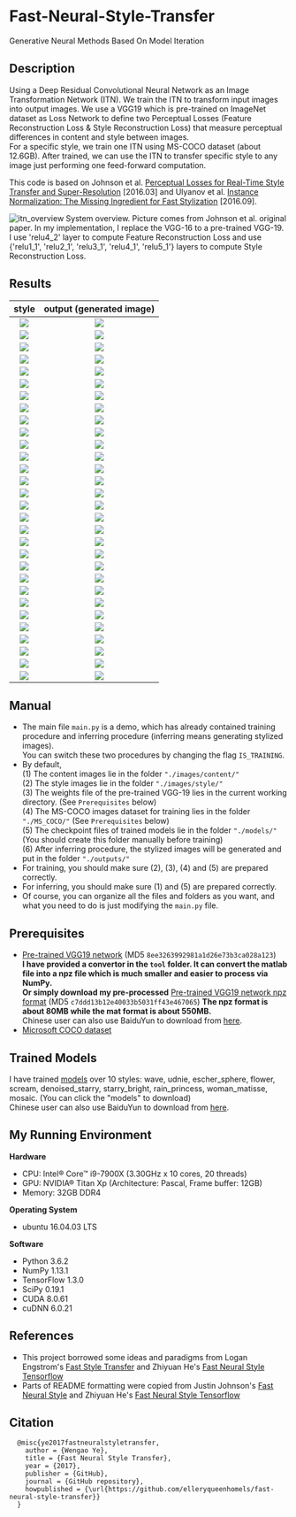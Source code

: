 # Fast-Neural-Style-Transfer

Generative Neural Methods Based On Model Iteration

## Description
Using a Deep Residual Convolutional Neural Network as an Image Transformation Network (ITN). We train the ITN to transform input images into output images. We use a VGG19 which is pre-trained on ImageNet dataset as Loss Network to define two Perceptual Losses (Feature Reconstruction Loss & Style Reconstruction Loss) that measure perceptual differences in content and style between images. <br/>For a specific style, we train one ITN using MS-COCO dataset (about 12.6GB). After trained, we can use the ITN to transfer specific style to any image just performing one feed-forward computation.

This code is based on Johnson et al. [Perceptual Losses for Real-Time Style Transfer and Super-Resolution](https://arxiv.org/abs/1603.08155) [2016.03] and Ulyanov et al. [Instance Normalization: The Missing Ingredient for Fast Stylization](https://arxiv.org/abs/1607.08022) [2016.09].

![itn_overview](https://user-images.githubusercontent.com/13844740/33978580-68dc57ea-e0db-11e7-9886-eafba2a436fd.jpg)
System overview. Picture comes from Johnson et al. original paper. In my implementation, I replace the VGG-16 to a pre-trained VGG-19. I use 'relu4_2' layer to compute Feature Reconstruction Loss and use {'relu1_1', 'relu2_1', 'relu3_1', 'relu4_1', 'relu5_1'} layers to compute Style Reconstruction Loss.

## Results
| style | output (generated image) |
| :----: | :----: |
|![](https://github.com/elleryqueenhomels/fast_neural_style_transfer/blob/master/images/style_thumb/wave_thumb.jpg)|  ![](https://github.com/elleryqueenhomels/fast_neural_style_transfer/blob/master/outputs/wave-Lance.jpg)  |
|![](https://github.com/elleryqueenhomels/fast_neural_style_transfer/blob/master/images/style_thumb/udnie_thumb.jpg)|  ![](https://github.com/elleryqueenhomels/fast_neural_style_transfer/blob/master/outputs/udnie-Lance.jpg)  |
|![](https://github.com/elleryqueenhomels/fast_neural_style_transfer/blob/master/images/style_thumb/escher_sphere_thumb.jpg)|  ![](https://github.com/elleryqueenhomels/fast_neural_style_transfer/blob/master/outputs/escher_sphere-Lance.jpg)  |
|![](https://github.com/elleryqueenhomels/fast_neural_style_transfer/blob/master/images/style_thumb/flower_thumb.jpg)|  ![](https://github.com/elleryqueenhomels/fast_neural_style_transfer/blob/master/outputs/flower-Lance.jpg)  |
|![](https://github.com/elleryqueenhomels/fast_neural_style_transfer/blob/master/images/style_thumb/scream_thumb.jpg)|  ![](https://github.com/elleryqueenhomels/fast_neural_style_transfer/blob/master/outputs/scream-Lance.jpg)  |
|![](https://github.com/elleryqueenhomels/fast_neural_style_transfer/blob/master/images/style_thumb/denoised_starry_thumb.jpg)|  ![](https://github.com/elleryqueenhomels/fast_neural_style_transfer/blob/master/outputs/denoised_starry-Lance.jpg)  |
|![](https://github.com/elleryqueenhomels/fast_neural_style_transfer/blob/master/images/style_thumb/starry_bright_thumb.jpg)|  ![](https://github.com/elleryqueenhomels/fast_neural_style_transfer/blob/master/outputs/starry_bright-Lance.jpg)  |
|![](https://github.com/elleryqueenhomels/fast_neural_style_transfer/blob/master/images/style_thumb/rain_princess_thumb.jpg)|  ![](https://github.com/elleryqueenhomels/fast_neural_style_transfer/blob/master/outputs/rain_princess-Lance.jpg)  |
|![](https://github.com/elleryqueenhomels/fast_neural_style_transfer/blob/master/images/style_thumb/woman_matisse_thumb.jpg)|  ![](https://github.com/elleryqueenhomels/fast_neural_style_transfer/blob/master/outputs/woman_matisse-Lance.jpg)  |
|![](https://github.com/elleryqueenhomels/fast_neural_style_transfer/blob/master/images/style_thumb/mosaic_thumb.jpg)|  ![](https://github.com/elleryqueenhomels/fast_neural_style_transfer/blob/master/outputs/mosaic-Lance.jpg)  |
|![](https://github.com/elleryqueenhomels/fast_neural_style_transfer/blob/master/images/style_thumb/wave_thumb.jpg)|  ![](https://github.com/elleryqueenhomels/fast_neural_style_transfer/blob/master/outputs/wave-stata.jpg)  |
|![](https://github.com/elleryqueenhomels/fast_neural_style_transfer/blob/master/images/style_thumb/udnie_thumb.jpg)|  ![](https://github.com/elleryqueenhomels/fast_neural_style_transfer/blob/master/outputs/udnie-stata.jpg)  |
|![](https://github.com/elleryqueenhomels/fast_neural_style_transfer/blob/master/images/style_thumb/escher_sphere_thumb.jpg)|  ![](https://github.com/elleryqueenhomels/fast_neural_style_transfer/blob/master/outputs/escher_sphere-stata.jpg)  |
|![](https://github.com/elleryqueenhomels/fast_neural_style_transfer/blob/master/images/style_thumb/flower_thumb.jpg)|  ![](https://github.com/elleryqueenhomels/fast_neural_style_transfer/blob/master/outputs/flower-stata.jpg)  |
|![](https://github.com/elleryqueenhomels/fast_neural_style_transfer/blob/master/images/style_thumb/scream_thumb.jpg)|  ![](https://github.com/elleryqueenhomels/fast_neural_style_transfer/blob/master/outputs/scream-stata.jpg)  |
|![](https://github.com/elleryqueenhomels/fast_neural_style_transfer/blob/master/images/style_thumb/denoised_starry_thumb.jpg)|  ![](https://github.com/elleryqueenhomels/fast_neural_style_transfer/blob/master/outputs/denoised_starry-stata.jpg)  |
|![](https://github.com/elleryqueenhomels/fast_neural_style_transfer/blob/master/images/style_thumb/starry_bright_thumb.jpg)|  ![](https://github.com/elleryqueenhomels/fast_neural_style_transfer/blob/master/outputs/starry_bright-stata.jpg)  |
|![](https://github.com/elleryqueenhomels/fast_neural_style_transfer/blob/master/images/style_thumb/rain_princess_thumb.jpg)|  ![](https://github.com/elleryqueenhomels/fast_neural_style_transfer/blob/master/outputs/rain_princess-stata.jpg)  |
|![](https://github.com/elleryqueenhomels/fast_neural_style_transfer/blob/master/images/style_thumb/woman_matisse_thumb.jpg)|  ![](https://github.com/elleryqueenhomels/fast_neural_style_transfer/blob/master/outputs/woman_matisse-stata.jpg)  |
|![](https://github.com/elleryqueenhomels/fast_neural_style_transfer/blob/master/images/style_thumb/mosaic_thumb.jpg)|  ![](https://github.com/elleryqueenhomels/fast_neural_style_transfer/blob/master/outputs/mosaic-stata.jpg)  |
|![](https://github.com/elleryqueenhomels/fast_neural_style_transfer/blob/master/images/style_thumb/wave_thumb.jpg)|  ![](https://github.com/elleryqueenhomels/fast_neural_style_transfer/blob/master/outputs/wave-brad_pitt.jpg)  |
|![](https://github.com/elleryqueenhomels/fast_neural_style_transfer/blob/master/images/style_thumb/udnie_thumb.jpg)|  ![](https://github.com/elleryqueenhomels/fast_neural_style_transfer/blob/master/outputs/udnie-brad_pitt.jpg)  |
|![](https://github.com/elleryqueenhomels/fast_neural_style_transfer/blob/master/images/style_thumb/escher_sphere_thumb.jpg)|  ![](https://github.com/elleryqueenhomels/fast_neural_style_transfer/blob/master/outputs/escher_sphere-brad_pitt.jpg)  |
|![](https://github.com/elleryqueenhomels/fast_neural_style_transfer/blob/master/images/style_thumb/flower_thumb.jpg)|  ![](https://github.com/elleryqueenhomels/fast_neural_style_transfer/blob/master/outputs/flower-brad_pitt.jpg)  |
|![](https://github.com/elleryqueenhomels/fast_neural_style_transfer/blob/master/images/style_thumb/scream_thumb.jpg)|  ![](https://github.com/elleryqueenhomels/fast_neural_style_transfer/blob/master/outputs/scream-brad_pitt.jpg)  |
|![](https://github.com/elleryqueenhomels/fast_neural_style_transfer/blob/master/images/style_thumb/denoised_starry_thumb.jpg)|  ![](https://github.com/elleryqueenhomels/fast_neural_style_transfer/blob/master/outputs/denoised_starry-brad_pitt.jpg)  |
|![](https://github.com/elleryqueenhomels/fast_neural_style_transfer/blob/master/images/style_thumb/starry_bright_thumb.jpg)|  ![](https://github.com/elleryqueenhomels/fast_neural_style_transfer/blob/master/outputs/starry_bright-brad_pitt.jpg)  |
|![](https://github.com/elleryqueenhomels/fast_neural_style_transfer/blob/master/images/style_thumb/rain_princess_thumb.jpg)|  ![](https://github.com/elleryqueenhomels/fast_neural_style_transfer/blob/master/outputs/rain_princess-brad_pitt.jpg)  |
|![](https://github.com/elleryqueenhomels/fast_neural_style_transfer/blob/master/images/style_thumb/woman_matisse_thumb.jpg)|  ![](https://github.com/elleryqueenhomels/fast_neural_style_transfer/blob/master/outputs/woman_matisse-brad_pitt.jpg)  |
|![](https://github.com/elleryqueenhomels/fast_neural_style_transfer/blob/master/images/style_thumb/mosaic_thumb.jpg)|  ![](https://github.com/elleryqueenhomels/fast_neural_style_transfer/blob/master/outputs/mosaic-brad_pitt.jpg)  |

## Manual
- The main file `main.py` is a demo, which has already contained training procedure and inferring procedure (inferring means generating stylized images).<br />You can switch these two procedures by changing the flag `IS_TRAINING`.
- By default,<br />(1) The content images lie in the folder `"./images/content/"`<br />(2) The style images lie in the folder `"./images/style/"`<br />(3) The weights file of the pre-trained VGG-19 lies in the current working directory. (See `Prerequisites` below)<br />(4) The MS-COCO images dataset for training lies in the folder `"./MS_COCO/"` (See `Prerequisites` below)<br />(5) The checkpoint files of trained models lie in the folder `"./models/"` (You should create this folder manually before training)<br />(6) After inferring procedure, the stylized images will be generated and put in the folder `"./outputs/"`
- For training, you should make sure (2), (3), (4) and (5) are prepared correctly.
- For inferring, you should make sure (1) and (5) are prepared correctly.
- Of course, you can organize all the files and folders as you want, and what you need to do is just modifying the `main.py` file.

## Prerequisites
- [Pre-trained VGG19 network](http://www.vlfeat.org/matconvnet/models/beta16/imagenet-vgg-verydeep-19.mat) (MD5 `8ee3263992981a1d26e73b3ca028a123`) <br/><b>I have provided a convertor in the `tool` folder. It can convert the matlab file into a npz file which is much smaller and easier to process via NumPy.</b> <br/><b>Or simply download my pre-processed</b> [Pre-trained VGG19 network npz format](https://s3-us-west-2.amazonaws.com/wengaoye/imagenet-vgg-19-weights.npz) (MD5 `c7ddd13b12e40033b5031ff43e467065`) <b>The npz format is about 80MB while the mat format is about 550MB.</b><br/>Chinese user can also use BaiduYun to download from [here](http://pan.baidu.com/s/1nv4ZQI1).
- [Microsoft COCO dataset](http://msvocds.blob.core.windows.net/coco2014/train2014.zip)

## Trained Models
I have trained [models](https://s3-us-west-2.amazonaws.com/wengaoye/ten_trained_models.zip) over 10 styles: wave, udnie, escher_sphere, flower, scream, denoised_starry, starry_bright, rain_princess, woman_matisse, mosaic. (You can click the "models" to download)<br/>Chinese user can also use BaiduYun to download from [here](https://pan.baidu.com/s/1i4DLXvZ).

## My Running Environment
<b>Hardware</b>
- CPU: Intel® Core™ i9-7900X (3.30GHz x 10 cores, 20 threads)
- GPU: NVIDIA® Titan Xp (Architecture: Pascal, Frame buffer: 12GB)
- Memory: 32GB DDR4

<b>Operating System</b>
- ubuntu 16.04.03 LTS

<b>Software</b>
- Python 3.6.2
- NumPy 1.13.1
- TensorFlow 1.3.0
- SciPy 0.19.1
- CUDA 8.0.61
- cuDNN 6.0.21

## References
- This project borrowed some ideas and paradigms from Logan Engstrom's [Fast Style Transfer](https://github.com/lengstrom/fast-style-transfer) and Zhiyuan He's [Fast Neural Style Tensorflow](https://github.com/hzy46/fast-neural-style-tensorflow)
- Parts of README formatting were copied from Justin Johnson's [Fast Neural Style](https://github.com/jcjohnson/fast-neural-style) and Zhiyuan He's [Fast Neural Style Tensorflow](https://github.com/hzy46/fast-neural-style-tensorflow)

## Citation
```
  @misc{ye2017fastneuralstyletransfer,
    author = {Wengao Ye},
    title = {Fast Neural Style Transfer},
    year = {2017},
    publisher = {GitHub},
    journal = {GitHub repository},
    howpublished = {\url{https://github.com/elleryqueenhomels/fast-neural-style-transfer}}
  }
```

